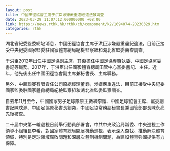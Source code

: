 ```yaml
---
layout: post
title: 中國田徑協會主席于洪臣涉嫌嚴重違紀違法被調查
date: 2023-03-29 11:07:12.000000000 +08:00
link: https://news.rthk.hk/rthk/ch/component/k2/1694074-20230329.htm
categories: rthk
---
```


湖北省紀委監委網站消息，中國田徑協會主席于洪臣涉嫌嚴重違紀違法，目前正接受中央紀委國家監委駐國家體育總局紀檢監察組和湖北省監委審查調查。

于洪臣2012年出任中國足協副主席，其後擔任中國足協專職執委、中國足協黨委書記等職務。2017年，于洪臣出任國家體育總局田管中心黨委書記、主任。近年，他先後出任中國田徑協會副主席兼秘書長、主席職務。

另外，中超聯賽有限責任公司原總經理董錚，涉嫌嚴重違法，目前正接受中央紀委國家監委駐國家體育總局紀檢監察組和湖北省監委監察調查。

自去年11月至今，中國國家男子足球隊原主教練李鐵、中國足球協會主席、黨委副書記陳戌源、中國足協原秘書長劉奕，中國足協常務副秘書長兼國管部部長陳永亮先後被查。

二十屆中央第一輪巡視日前舉行動員部署會，中共中央政治局常委、中央巡視工作領導小組組長李希，對國家體育總局開展機動巡視，表示深入查找、推動解決體育領域，特別是足球領域腐敗問題和深層次體制機制問題，為建設體育強國提供有力保障。
